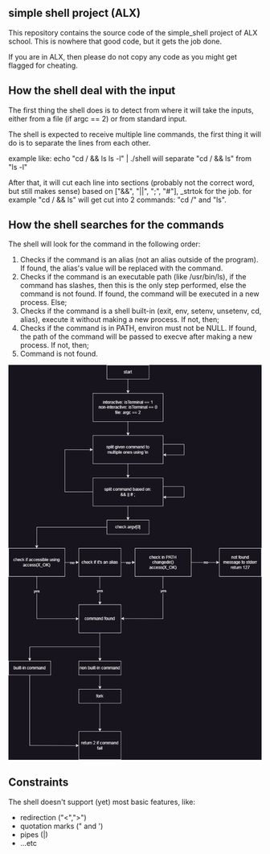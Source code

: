 ## simple shell project (ALX)
This repository contains the source code of the simple_shell project of ALX school. This is nowhere that good code, but it gets the job done.

If you are in ALX, then please do not copy any code as you might get flagged for cheating.

## How the shell deal with the input
The first thing the shell does is to detect from where it will take the inputs, either from a file (if argc == 2) or from standard input.

The shell is expected to receive multiple line commands, the first thing it will do is to separate the lines from each other.

example like:
echo "cd / && ls
ls -l" | ./shell
will separate "cd / && ls" from "ls -l"

After that, it will cut each line into sections (probably not the correct word, but still makes sense) based on ["&&", "||", ";", "#"], _strtok for the job. for example "cd / && ls" will get cut into 2 commands: "cd /" and "ls".

## How the shell searches for the commands
The shell will look for the command in the following order:
1. Checks if the command is an alias (not an alias outside of the program). If found, the alias's value will be replaced with the command.
2. Checks if the command is an executable path (like /usr/bin/ls), if the command has slashes, then this is the only step performed, else the command is not found. If found, the command will be executed in a new process. Else;
3. Checks if the command is a shell built-in (exit, env, setenv, unsetenv, cd, alias), execute it without making a new process. If not, then;
4. Checks if the command is in PATH, environ must not be NULL. If found, the path of the command will be passed to execve after making a new process. If not, then;
5. Command is not found.

![flowchart](flowchart.png)

## Constraints
The shell doesn't support (yet) most basic features, like:
- redirection ("<",">")
- quotation marks (" and ')
- pipes (|)
- ...etc

